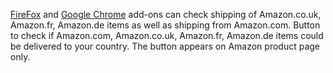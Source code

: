 [FireFox](https://addons.mozilla.org/en-US/firefox/addon/141856) and [Google Chrome](https://chrome.google.com/extensions/detail/gpnamfpkffldfnlkofbbebcndfdkclpc) add-ons can check shipping of Amazon.co.uk, Amazon.fr, Amazon.de items as well as shipping from Amazon.com.
Button to check if Amazon.com, Amazon.co.uk, Amazon.fr, Amazon.de items could be delivered to your country. The button appears on Amazon product page only.